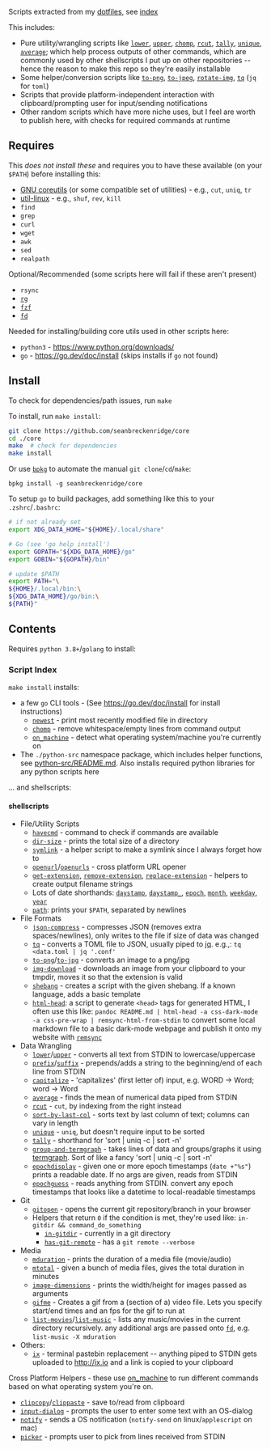 Scripts extracted from my [dotfiles](https://github.com/seanbreckenridge/dotfiles), see [index](#script-index)

This includes:

- Pure utility/wrangling scripts like [`lower`](./shellscripts/lower), [`upper`](./shellscripts/upper), [`chomp`](./shellscripts/chomp), [`rcut`](./shellscripts/rcut), [`tally`](./shellscripts/tally), [`unique`](./shellscripts/unique), [`average`](./shellscripts/average); which help process outputs of other commands, which are commonly used by other shellscripts I put up on other repositories -- hence the reason to make this repo so they're easily installable
- Some helper/conversion scripts like [`to-png`](./shellscripts/to-png), [`to-jpeg`](./shellscripts/to-jpeg), [`rotate-img`](./shellscripts/rotate-img), [`tq`](./shellscripts/tq) (`jq` for `toml`)
- Scripts that provide platform-independent interaction with clipboard/prompting user for input/sending notifications
- Other random scripts which have more niche uses, but I feel are worth to publish here, with checks for required commands at runtime

## Requires

This _does not install these_ and requires you to have these available (on your `$PATH`) before installing this:

- [GNU coreutils](https://www.gnu.org/software/coreutils/) (or some compatible set of utilities) - e.g., `cut`, `uniq`, `tr`
- [util-linux](https://en.wikipedia.org/wiki/Util-linux) - e.g., `shuf`, `rev`, `kill`
- `find`
- `grep`
- `curl`
- `wget`
- `awk`
- `sed`
- `realpath`

Optional/Recommended (some scripts here will fail if these aren't present)

- `rsync`
- [`rg`](https://github.com/BurntSushi/ripgrep#installation)
- [`fzf`](https://github.com/junegunn/fzf#installation)
- [`fd`](https://github.com/sharkdp/fd#installation)

Needed for installing/building core utils used in other scripts here:

- `python3` - <https://www.python.org/downloads/>
- `go` - <https://go.dev/doc/install> (skips installs if `go` not found)

## Install

To check for dependencies/path issues, run `make`

To install, run `make install`:

```bash
git clone https://github.com/seanbreckenridge/core
cd ./core
make  # check for dependencies
make install
```

Or use [`bpkg`](https://github.com/bpkg/bpkg) to automate the manual `git clone`/`cd`/`make`:

```
bpkg install -g seanbreckenridge/core
```

To setup `go` to build packages, add something like this to your `.zshrc`/`.bashrc`:

```bash
# if not already set
export XDG_DATA_HOME="${HOME}/.local/share"

# Go (see 'go help install')
export GOPATH="${XDG_DATA_HOME}/go"
export GOBIN="${GOPATH}/bin"

# update $PATH
export PATH="\
${HOME}/.local/bin:\
${XDG_DATA_HOME}/go/bin:\
${PATH}"
```

## Contents

Requires `python 3.8+`/`golang` to install:

### Script Index

`make install` installs:

- a few `go` CLI tools - (See <https://go.dev/doc/install> for install instructions)
  - [`newest`](https://github.com/seanbreckenridge/newest) - print most recently modified file in directory
  - [`chomp`](https://github.com/seanbreckenridge/chomp) - remove whitespace/empty lines from command output
  - [`on_machine`](https://github.com/seanbreckenridge/on_machine) - detect what operating system/machine you're currently on
- The `./python-src` namespace package, which includes helper functions, see [python-src/README.md](./python-src/README.md). Also installs required python libraries for any python scripts here

... and shellscripts:

#### shellscripts

- File/Utility Scripts
  - [`havecmd`](./shellscripts/havecmd) - command to check if commands are available
  - [`dir-size`](./shellscripts/dir-size) - prints the total size of a directory
  - [`symlink`](./shellscripts/symlink) - a helper script to make a symlink since I always forget how to
  - [`openurl`](./shellscripts/openurl)/[`openurls`](./shellscripts/openurls) - cross platform URL opener
  - [`get-extension`](./shellscripts/get-extension), [`remove-extension`](./shellscripts/remove-extension), [`replace-extension`](./shellscripts/replace-extension) - helpers to create output filename strings
  - Lots of date shorthands: [`daystamp`](./shellscripts/daystamp), [`daystamp_`](./shellscripts/daystamp_), [`epoch`](./shellscripts/epoch), [`month`](./shellscripts/month), [`weekday`](./shellscripts/weekday), [`year`](./shellscripts/year)
  - [`path`](./shellscripts/path): prints your `$PATH`, separated by newlines
- File Formats
  - [`json-compress`](./shellscripts/json-compress) - compresses JSON (removes extra spaces/newlines), only writes to the file if size of data was changed
  - [`tq`](./shellscripts/tq) - converts a TOML file to JSON, usually piped to [jq](https://github.com/stedolan/jq). e.g.,: `tq <data.toml | jq '.conf'`
  - [`to-png`](./shellscripts/to-png)/[`to-jpg`](./shellscripts/to-jpg) - converts an image to a png/jpg
  - [`img-download`](./shellscripts/img-download) - downloads an image from your clipboard to your tmpdir, moves it so that the extension is valid
  - [`shebang`](./shellscripts/shebang) - creates a script with the given shebang. If a known language, adds a basic template
  - [`html-head`](./shellscripts/html-head): a script to generate `<head>` tags for generated HTML, I often use this like: `pandoc README.md | html-head -a css-dark-mode -a css-pre-wrap | remsync-html-from-stdin` to convert some local markdown file to a basic dark-mode webpage and publish it onto my website with [`remsync`](https://github.com/seanbreckenridge/vps/blob/master/remsync)
- Data Wrangling
  - [`lower`](./shellscripts/lower)/[`upper`](./shellscripts/upper) - converts all text from STDIN to lowercase/uppercase
  - [`prefix`](./shellscripts/prefix)/[`suffix`](./shellscripts/suffix) - prepends/adds a string to the beginning/end of each line from STDIN
  - [`capitalize`](./shellscripts/capitalize) - 'capitalizes' (first letter of) input, e.g. WORD -> Word; word -> Word
  - [`average`](./shellscripts/average) - finds the mean of numerical data piped from STDIN
  - [`rcut`](./shellscripts/rcut) - `cut`, by indexing from the right instead
  - [`sort-by-last-col`](./shellscripts/sort-by-last-col) - sorts text by last column of text; columns can vary in length
  - [`unique`](./shellscripts/unique) - `uniq`, but doesn't require input to be sorted
  - [`tally`](./shellscripts/tally) - shorthand for 'sort | uniq -c | sort -n'
  - [`group-and-termgraph`](./shellscripts/group-and-termgraph) - takes lines of data and groups/graphs it using [termgraph](https://github.com/mkaz/termgraph). Sort of like a fancy 'sort | uniq -c | sort -n'
  - [`epochdisplay`](./shellscripts/epochdisplay) - given one or more epoch timestamps (`date +"%s"`) prints a readable date. If no args are given, reads from STDIN
  - [`epochguess`](./shellscripts/epochguess) - reads anything from STDIN. convert any epoch timestamps that looks like a datetime to local-readable timestamps
- Git
  - [`gitopen`](./shellscripts/gitopen) - opens the current git repository/branch in your browser
  - Helpers that return `0` if the condition is met, they're used like: `in-gitdir && command_do_something`
    - [`in-gitdir`](./shellscripts/in-gitdir) - currently in a git directory
    - [`has-git-remote`](./shellscripts/has-git-remote) - has a `git remote --verbose`
- Media
  - [`mduration`](./shellscripts/mduration) - prints the duration of a media file (movie/audio)
  - [`mtotal`](./shellscripts/mtotal) - given a bunch of media files, gives the total duration in minutes
  - [`image-dimensions`](./shellscripts/image-dimensions) - prints the width/height for images passed as arguments
  - [`gifme`](./shellscripts/gifme) - Creates a gif from a (section of a) video file. Lets you specify start/end times and an fps for the gif to run at
  - [`list-movies`](./shellscripts/list-movies)/[`list-music`](./shellscripts/list-music) - lists any music/movies in the current directory recursively. any additional args are passed onto [`fd`](https://github.com/sharkdp/fd), e.g. `list-music -X mduration`
- Others:
  - [`ix`](./shellscripts/ix) - terminal pastebin replacement -- anything piped to STDIN gets uploaded to <http://ix.io> and a link is copied to your clipboard

Cross Platform Helpers - these use [on_machine](https://github.com/seanbreckenridge/on_machine) to run different commands based on what operating system you're on.

- [`clipcopy`](./shellscripts/clipcopy)/[`clippaste`](./shellscripts/clippaste) - save to/read from clipboard
- [`input-dialog`](./shellscripts/input-dialog) - prompts the user to enter some text with an OS-dialog
- [`notify`](./shellscripts/notify) - sends a OS notification (`notify-send` on linux/`applescript` on mac)
- [`picker`](./shellscripts/picker) - prompts user to pick from lines received from STDIN
